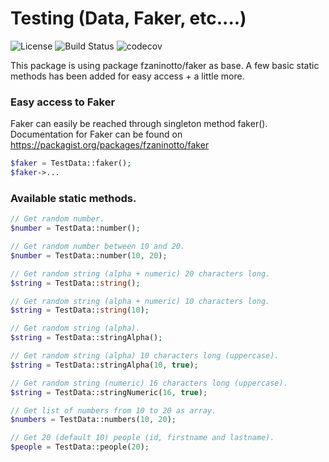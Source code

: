 # Testing (Data, Faker, etc....)

![License](https://img.shields.io/packagist/l/corex/testing.svg)
![Build Status](https://travis-ci.org/corex/testing.svg?branch=master)
![codecov](https://codecov.io/gh/corex/testing/branch/master/graph/badge.svg)


This package is using package fzaninotto/faker as base.
A few basic static methods has been added for easy access + a little more.


### Easy access to Faker
Faker can easily be reached through singleton method faker().
Documentation for Faker can be found on https://packagist.org/packages/fzaninotto/faker
```php
$faker = TestData::faker();
$faker->...
```


### Available static methods.
```php
// Get random number.
$number = TestData::number();

// Get random number between 10 and 20.
$number = TestData::number(10, 20);

// Get random string (alpha + numeric) 20 characters long.
$string = TestData::string();

// Get random string (alpha + numeric) 10 characters long.
$string = TestData::string(10);

// Get random string (alpha).
$string = TestData::stringAlpha();

// Get random string (alpha) 10 characters long (uppercase).
$string = TestData::stringAlpha(10, true);

// Get random string (numeric) 16 characters long (uppercase).
$string = TestData::stringNumeric(16, true);

// Get list of numbers from 10 to 20 as array.
$numbers = TestData::numbers(10, 20);

// Get 20 (default 10) people (id, firstname and lastname).
$people = TestData::people(20);
```
